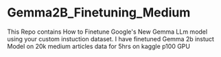# Gemma2B_Finetuning_Medium
This Repo contains How to Finetune Google's New Gemma LLm model using your custom instuction dataset. I have finetuned Gemma 2b instuct Model on 20k medium articles data for 5hrs on kaggle p100 GPU
